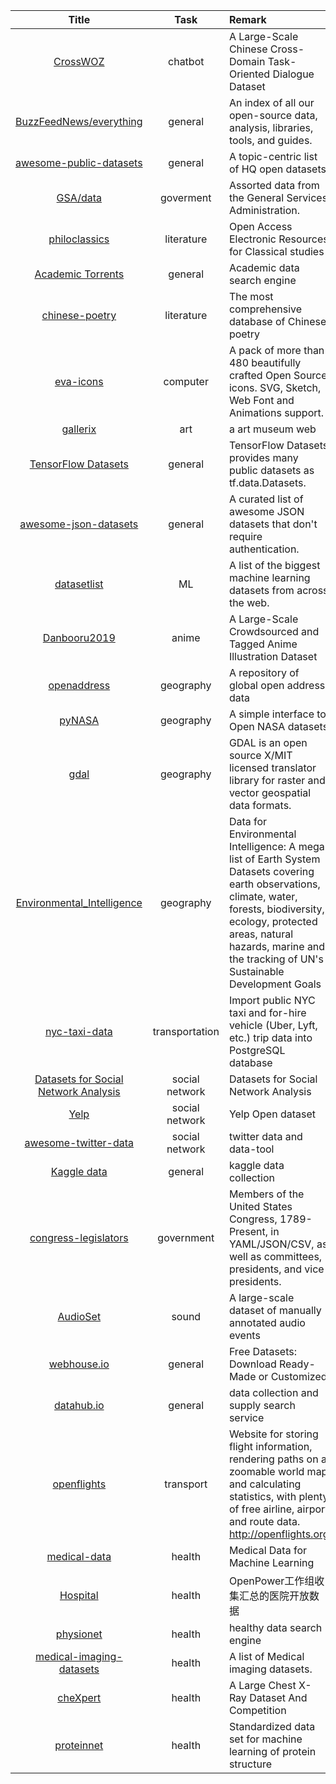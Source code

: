 | Title | Task | Remark |
| :----: | :----: | :---- |
| [CrossWOZ](https://github.com/thu-coai/CrossWOZ) | chatbot | A Large-Scale Chinese Cross-Domain Task-Oriented Dialogue Dataset |
| [BuzzFeedNews/everything](https://github.com/BuzzFeedNews/everything) | general | An index of all our open-source data, analysis, libraries, tools, and guides. |
| [awesome-public-datasets](https://github.com/awesomedata/awesome-public-datasets) | general | A topic-centric list of HQ open datasets. |
| [GSA/data](https://github.com/GSA/data) | goverment | Assorted data from the General Services Administration. |
| [philoclassics](http://www.iloveclassics.icoc.cc/en/) | literature | Open Access Electronic Resources for Classical studies |
| [Academic Torrents](http://academictorrents.com/) | general | Academic data search engine |
| [chinese-poetry](https://github.com/chinese-poetry/chinese-poetry) | literature | The most comprehensive database of Chinese poetry |
| [eva-icons](https://github.com/akveo/eva-icons) | computer | A pack of more than 480 beautifully crafted Open Source icons. SVG, Sketch, Web Font and Animations support. |
| [gallerix](https://gallerix.asia/) | art | a art museum web |
|[TensorFlow Datasets](https://github.com/tensorflow/datasets)| general | TensorFlow Datasets provides many public datasets as tf.data.Datasets.|
| [awesome-json-datasets](https://github.com/jdorfman/awesome-json-datasets) | general | A curated list of awesome JSON datasets that don't require authentication.|
| [datasetlist](https://www.datasetlist.com/) | ML | A list of the biggest machine learning datasets from across the web.|
| [Danbooru2019](https://www.gwern.net/Danbooru2019#danbooru2018) | anime | A Large-Scale Crowdsourced and Tagged Anime Illustration Dataset |
| [openaddress](https://github.com/openaddresses/openaddresses) | geography | A repository of global open address data |
| [pyNASA]( https://github.com/bmtgoncalves/pyNASA ) | geography | A simple interface to Open NASA datasets|
| [gdal](https://github.com/OSGeo/gdal) | geography | GDAL is an open source X/MIT licensed translator library for raster and vector geospatial data formats. |
| [Environmental_Intelligence](https://github.com/rockita/Environmental_Intelligence) | geography | Data for Environmental Intelligence: A mega list of Earth System Datasets covering earth observations, climate, water, forests, biodiversity, ecology, protected areas, natural hazards, marine and the tracking of UN's Sustainable Development Goals|
| [nyc-taxi-data](https://github.com/toddwschneider/nyc-taxi-data) | transportation | Import public NYC taxi and for-hire vehicle (Uber, Lyft, etc.) trip data into PostgreSQL database |
| [Datasets for Social Network Analysis](https://www.aminer.cn/data-sna) | social network | Datasets for Social Network Analysis |
| [Yelp](https://www.yelp.com/dataset) | social network | Yelp Open dataset |
| [awesome-twitter-data](https://github.com/shaypal5/awesome-twitter-data) | social network | twitter data and data-tool |
| [Kaggle data](https://www.kaggle.com/datasets) | general | kaggle data collection |
| [congress-legislators](https://github.com/unitedstates/congress-legislators) | government | Members of the United States Congress, 1789-Present, in YAML/JSON/CSV, as well as committees, presidents, and vice presidents. |
| [AudioSet](https://research.google.com/audioset/) | sound | A large-scale dataset of manually annotated audio events |
| [webhouse.io](https://webhose.io/free-datasets/) | general | Free Datasets: Download Ready-Made or Customized |
| [datahub.io](https://datahub.io/search) | general | data collection and supply search service |
|[openflights](https://github.com/jpatokal/openflights)| transport|Website for storing flight information, rendering paths on a zoomable world map and calculating statistics, with plenty of free airline, airport and route data. http://openflights.org|
|[medical-data](https://github.com/beamandrew/medical-data)|health|Medical Data for Machine Learning|
|[Hospital](https://github.com/open-power-workgroup/Hospital)|health|OpenPower工作组收集汇总的医院开放数据|
|[physionet](https://physionet.org/data/)|health|healthy data search engine|
|[medical-imaging-datasets](https://github.com/sfikas/medical-imaging-datasets)|health|A list of Medical imaging datasets.|
|[cheXpert](https://stanfordmlgroup.github.io/competitions/chexpert/)|health|A Large Chest X-Ray Dataset And Competition|
|[proteinnet](https://github.com/aqlaboratory/proteinnet)|health|Standardized data set for machine learning of protein structure|








